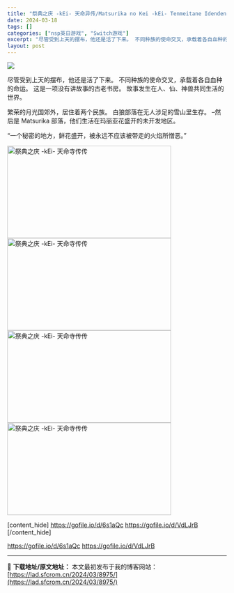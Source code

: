 ```yaml
---
title: "祭典之庆 -kEi- 天命异传/Matsurika no Kei -kEi- Tenmeitane Idenden Switch NSP日文 5,4GB"
date: 2024-03-18
tags: []
categories: ["nsp英日游戏", "Switch游戏"]
excerpt: "尽管受到上天的摆布，他还是活了下来。 不同种族的使命交叉，承载着各自血种的命运。 这是一项没有讲故事的古老书房。 故事发生在人、仙、神兽共同生活的世界。 繁荣的月光国郊外，居住着两个民族。 白狼部落在无人涉足的雪山里生存。 –然后是 Matsurika 部落，他们生活在玛丽亚花盛开的未开发地区。 “&hellip;"
layout: post
---
```


<img class="aligncenter" src="https://i0.wp.com/store-jp.nintendo.com/dw/image/v2/BFGJ_PRD/on/demandware.static/-/Sites-all-master-catalog/ja_JP/dw03c948ed/products/D70010000062866/heroBanner/26bf80f43e31dae6bd331aef8a8b4265352637547db03ac383752a46499a63c8.jpg?w=640&amp;ssl=1" />

尽管受到上天的摆布，他还是活了下来。
不同种族的使命交叉，承载着各自血种的命运。
这是一项没有讲故事的古老书房。
故事发生在人、仙、神兽共同生活的世界。

繁荣的月光国郊外，居住着两个民族。
白狼部落在无人涉足的雪山里生存。
–然后是 Matsurika 部落，他们生活在玛丽亚花盛开的未开发地区。

“一个秘密的地方，鲜花盛开，被永远不应该被带走的火焰所憎恶。”

<img class="lazyautosizes ls-is-cached lazyloaded" src="https://i0.wp.com/store-jp.nintendo.com/dw/image/v2/BFGJ_PRD/on/demandware.static/-/Sites-all-master-catalog/ja_JP/dw0330af58/products/D70010000062866/screenShot/1cbff980fb81ed7ed22ab3b39dd6985bc2f9b96434ab1ce06088242d11f4351d.jpg?w=640&amp;ssl=1" sizes="376px" srcset="" alt="祭典之庆 -kEi- 天命寺传传" width="376" height="212" data-sizes="auto" /><img class="lazyautosizes ls-is-cached lazyloaded" src="https://i0.wp.com/store-jp.nintendo.com/dw/image/v2/BFGJ_PRD/on/demandware.static/-/Sites-all-master-catalog/ja_JP/dw37ca9d86/products/D70010000062866/screenShot/4a8d5a6c9a0637dbb322d4f490fab598dbda849671c2d30f4a221f2a3e7155e7.jpg?w=640&amp;ssl=1" sizes="376px" srcset="" alt="祭典之庆 -kEi- 天命寺传传" width="376" height="212" data-sizes="auto" /><img class="lazyautosizes ls-is-cached lazyloaded" src="https://i0.wp.com/store-jp.nintendo.com/dw/image/v2/BFGJ_PRD/on/demandware.static/-/Sites-all-master-catalog/ja_JP/dwb60ffa98/products/D70010000062866/screenShot/8701d97d39d9bcb9cbf9418a8f402f3012f2efc1e07f7bf8bee2a6a842b33060.jpg?w=640&amp;ssl=1" sizes="376px" srcset="" alt="祭典之庆 -kEi- 天命寺传传" width="376" height="212" data-sizes="auto" /><img class="lazyautosizes ls-is-cached lazyloaded" src="https://i0.wp.com/store-jp.nintendo.com/dw/image/v2/BFGJ_PRD/on/demandware.static/-/Sites-all-master-catalog/ja_JP/dwa1dd29e1/products/D70010000062866/screenShot/13cbaefad58a26699111b65b258be4655c758e8933f137c50b06fa90c88e5eb1.jpg?w=640&amp;ssl=1" sizes="376px" srcset="" alt="祭典之庆 -kEi- 天命寺传传" width="376" height="212" data-sizes="auto" />





[content_hide]
https://gofile.io/d/6s1aQc
https://gofile.io/d/VdLJrB
[/content_hide]

<!--wechatfans start-->
https://gofile.io/d/6s1aQc
https://gofile.io/d/VdLJrB
<!--wechatfans end-->

---
📖 **下载地址/原文地址：** 本文最初发布于我的博客网站：[https://lad.sfcrom.cn/2024/03/8975/](https://lad.sfcrom.cn/2024/03/8975/)
